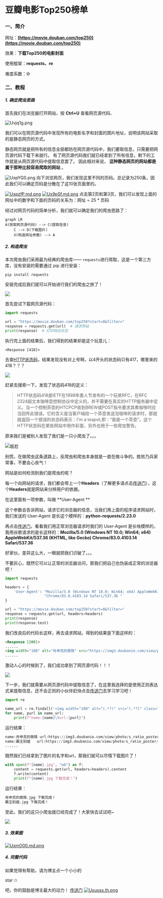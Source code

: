 # 豆瓣电影Top250榜单
### 一、简介
网址：**[https://movie.douban.com/top250](https://movie.douban.com/top250)**

效果：**下载Top250的电影封面**

使用框架：**requests、re**

难度系数：**✩**

### 二、教程
##### 1. 确定爬虫思路
首先我们在浏览器打开网站，按 **Ctrl+U** 查看网页源代码、

![Uvjq1g.png](https://s1.ax1x.com/2020/07/24/Uvjq1g.png)

我们可以在网页源代码中发现所有的电影名字和封面的图片地址，说明该网站采取的是静态网页的方式。

静态网页就是把所有的信息全部都防在网页源代码中，我们要取信息，只需要把网页源代码下载下来就行。
有了网页源代码我们就已经拿到了所有信息，剩下的工作就是从网页源代码中提取信息罢了。
因此相对来说， **这种静态网页的网站都是属于那种比较容易爬取的网站** 。

![UxpYQS.png](https://s1.ax1x.com/2020/07/24/UxpYQS.png)
向下浏览网页，我们发现这里不同的页码。总记录为250条，因此我们可以确定页码是分散在了这10张页面里的。

[![UxpzfP.md.png](https://s1.ax1x.com/2020/07/24/UxpzfP.md.png)](https://imgchr.com/i/UxpzfP)
[![Ux9pSf.md.png](https://s1.ax1x.com/2020/07/24/Ux9pSf.md.png)](https://imgchr.com/i/Ux9pSf)
点击第2页和第3页，我们可以发现上面的网址中的数字和下面的页码的关系为：网址 = 25 * 页码

经过对网页代码的简单分析，我们就可以确定我们的爬虫思路了：

```mermaid
graph LR
A(获取网页源代码) --> C(提取信息)
	C --> D(下载图片)
    X(构造网址参数) --> A
```

##### 2. 构造爬虫

本次爬虫我们采用最为经典的爬虫库—— ```requests```进行爬取，这是一个第三方库，没有安装的需要通过 pip 进行安装：

```pip install requests```

安装完成后我们就可以开始进行我们的爬虫之旅了！

![](http://img.doutula.com/production/uploads/image/2019/08/24/20190824621139_akPjpC.gif)

首先尝试下载网页源代码：

```python
import requests

url = "https://movie.douban.com/top250?start=0&filter="
response = requests.get(url)  # 请求网站
print(response)  # 打印响应状态
```

执行完上面的结果后，我们得到的结果却是这个玩意儿：

```<Response [418]>```

去查[HTTP状态码](http://tools.jb51.net/table/http_status_code)，结果发现没有对上号啊，以4开头的状态码只有417，哪里来的418？？？

![](http://img.doutula.com/production/uploads/image/2018/06/24/20180624772033_oOexEP.gif)

赶紧去搜索一下，发现了状态码418的定义：

> HTTP状态码418是IETF在1998年愚人节发布的一个玩笑RFC，在RFC 2324超文本咖啡壶控制协议中定义的，并不需要在真实的HTTP服务器中定义。当一个控制茶壶的HTCPCP收到BREW或POST指令要求其煮咖啡时应当回传此错误。它的含义是当客户端给一个茶壶发送泡咖啡的请求时，那就就返回一个错误的状态码表示：I'm a teapot,即：“我是一个茶壶”。这个HTTP状态码在某些网站中用作彩蛋，另外也用于一些爬虫警告。

原来我们是被别人发现了我们是一只小爬虫了。。。

![尴尬](http://img.doutula.com/production/uploads/image/2020/05/14/20200514433125_ChPUst.jpg)

别慌，在做爬虫这条道路上，反爬虫和爬虫本身就是一直在做斗争的。胜败乃兵家常事，不要会心丧气！

网站是如何检测到我们是爬虫的呢？

每一个向网站的请求，我们都会带上一个**Headers**（了解更多请点击[传送门](http://tools.jb51.net/table/http_header)），这个**Headers**就是网站来分辨用户的依据。

在这里面有一项参数，叫做 **User-Agent ** 

这个参数会告诉网站，请求它的浏览器的信息，当我们用上面的程序请求网站时，我们发送的 User-Agent 是长这个模样的：**python-requests/2.23.0**

再点击[传送门](https://useragent.buyaocha.com/)，看看我们用正常浏览器请求时我们的 User-Agent  是长啥模样的，我用谷歌请求的是长这样的：**Mozilla/5.0 (Windows NT 10.0; Win64; x64) AppleWebKit/537.36 (KHTML, like Gecko) Chrome/83.0.4103.14 Safari/537.36**

好家伙，差异这么大，一眼就把我们识破了。。。

不要灰心，既然它可以让正常的浏览器访问，那我们把自己也伪装成正常的浏览器吧！

```python
import requests

headers = {
    'User-Agent': "Mozilla/5.0 (Windows NT 10.0; Win64; x64) AppleWebKit/537.36 (KHTML, like Gecko) "
                  "Chrome/83.0.4103.14 Safari/537.36 "
}

url = "https://movie.douban.com/top250?start=0&filter="
response = requests.get(url, headers=headers)
print(response)
print(response.test)
```

我们改良后的代码长这样，再去请求网站，得到的结果是下面这样的：

```html
<Response [200]>
......
<img width="100" alt="肖申克的救赎" src="https://img3.doubanio.com/view/photo/s_ratio_poster/public/p480747492.jpg" class="">
......
```

激动人心的时候到了，我们成功拿到了网页源代码！！！

![](http://img.doutula.com/production/uploads/image/2019/01/25/20190125375633_XMCrDu.gif)

下一步，我们就需要从网页源代码中提取信息了，在这里我选择的是使用正则表达式来提取信息，还不会正则的小伙伴赶快点击[传送门](https://www.runoob.com/python/python-reg-expressions.html)去学习学习吧！

```python
import re

name_url = re.findall('<img width="100" alt="(.*?)" src="(.*?)" class="">', response.text)
for name, purl in name_url:
    print(f"name:{name}\turl:{purl}")
```

运行结果：

```python
name:肖申克的救赎	url:https://img3.doubanio.com/view/photo/s_ratio_poster/public/p480747492.jpg
name:霸王别姬	url:https://img3.doubanio.com/view/photo/s_ratio_poster/public/p2561716440.jpg
......
```

既然我们已经拿到了图片的名字和url，那我们就可以尽情下载图片了！

```python
with open(f"{name}.jpg", "wb") as f:
    content = requests.get(url, headers=headers).content
    f.write(content)
    print(f"{name}.jpg 下载完成！")
```

运行结果：

```python
肖申克的救赎.jpg 下载完成！
霸王别姬.jpg 下载完成！
```

至此，我们的这只小爬虫就已经完成了！大家快去试试吧~

![](http://img.doutula.com/production/uploads/image/2019/06/10/20190610156547_XoEIgL.jpg)

##### 3. 效果图

[![UxmO00.md.png](https://s1.ax1x.com/2020/07/24/UxmO00.md.png)](https://imgchr.com/i/UxmO00)

##### 4. 完整代码

如果觉得有帮助，请为博主点一个小小的 <p>star ✩</p>吧，你的鼓励是博主最大的动力！
[传送门](https://github.com/1314liuwei/python_spider/blob/master/1%E3%80%81%E8%B1%86%E7%93%A3%E7%94%B5%E5%BD%B1Top250/main.py)
[![Uxuoss.th.png](https://s1.ax1x.com/2020/07/24/Uxuoss.th.png)](https://imgchr.com/i/Uxuoss)
